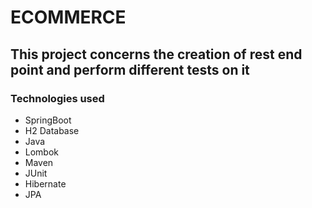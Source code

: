 # ECOMMERCE

## This project concerns the creation of rest end point and perform different tests on it

### Technologies used

* SpringBoot
* H2 Database
* Java
* Lombok
* Maven
* JUnit
* Hibernate
* JPA
